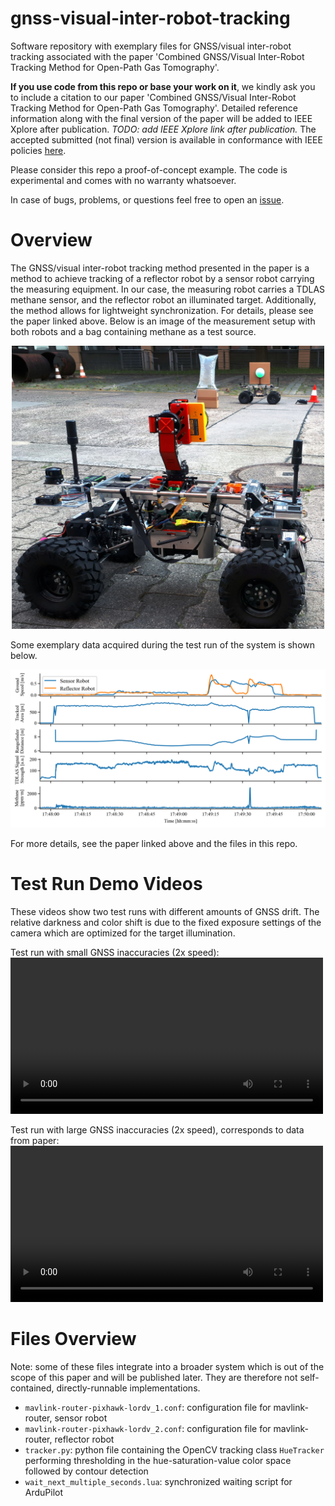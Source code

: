# gnss-visual-inter-robot-tracking
Software repository with exemplary files for GNSS/visual inter-robot tracking associated with the paper 'Combined GNSS/Visual Inter-Robot Tracking Method for Open-Path Gas Tomography'.

**If you use code from this repo or base your work on it**, we kindly ask you to include a citation to our paper 'Combined GNSS/Visual Inter-Robot Tracking Method for Open-Path Gas Tomography'. Detailed reference information along with the final version of the paper will be added to IEEE Xplore after publication. *TODO: add IEEE Xplore link after publication.* The accepted submitted (not final) version is available in conformance with IEEE policies [here](Lohrke_Sensors_2025_accepted_repo_copyright_notice.pdf).

Please consider this repo a proof-of-concept example. The code is experimental and comes with no warranty whatsoever.

In case of bugs, problems, or questions feel free to open an [issue](https://github.com/BAMresearch/gnss-visual-inter-robot-tracking/issues/new).

# Overview
The GNSS/visual inter-robot tracking method presented in the paper is a method to achieve tracking of a reflector robot by a sensor robot carrying the measuring equipment. In our case, the measuring robot carries a TDLAS methane sensor, and the reflector robot an illuminated target. Additionally, the method allows for lightweight synchronization. For details, please see the paper linked above. Below is an image of the measurement setup with both robots and a bag containing methane as a test source.

<p align="center">
<img src="./docs/setup.jpg" width=500>
</p>

Some exemplary data acquired during the test run of the system is shown below.

<p align="center">
<img src="./docs/measurement_run04_wide.png"  width= 1000 >
</p>

For more details, see the paper linked above and the files in this repo.

# Test Run Demo Videos
These videos show two test runs with different amounts of GNSS drift. The relative darkness and color shift is due to the fixed exposure settings of the camera which are optimized for the target illumination.

Test run with small GNSS inaccuracies (2x speed):
<video src="https://github.com/user-attachments/assets/0db5ddd8-eb01-4a5f-a65e-7d67b83bdf55" width="500"></video>

Test run with large GNSS inaccuracies (2x speed), corresponds to data from paper:
<video src="https://github.com/user-attachments/assets/3c99a29c-a41c-4225-bf6b-1deca380de7c" width="500"></video>

# Files Overview
Note: some of these files integrate into a broader system which is out of the scope of this paper and will be published later. They are therefore not self-contained, directly-runnable implementations.
* `mavlink-router-pixhawk-lordv_1.conf`: configuration file for mavlink-router, sensor robot
* `mavlink-router-pixhawk-lordv_2.conf`: configuration file for mavlink-router, reflector robot
* `tracker.py`: python file containing the OpenCV tracking class `HueTracker` performing thresholding in the hue-saturation-value color space followed by contour detection
* `wait_next_multiple_seconds.lua`: synchronized waiting script for ArduPilot


